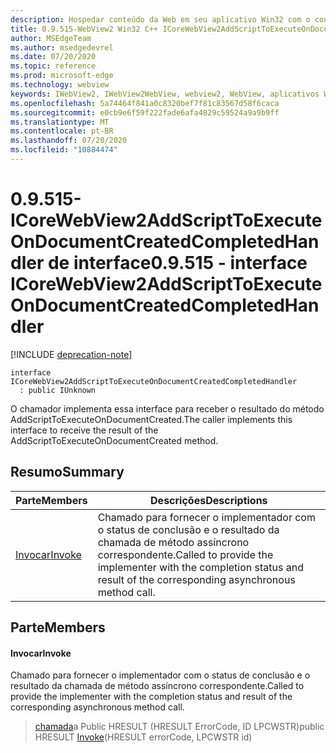 ```yaml
---
description: Hospedar conteúdo da Web em seu aplicativo Win32 com o controle WebView2 do Microsoft Edge
title: 0.9.515-WebView2 Win32 C++ ICoreWebView2AddScriptToExecuteOnDocumentCreatedCompletedHandler
author: MSEdgeTeam
ms.author: msedgedevrel
ms.date: 07/20/2020
ms.topic: reference
ms.prod: microsoft-edge
ms.technology: webview
keywords: IWebView2, IWebView2WebView, webview2, WebView, aplicativos Win32, Win32, Edge, ICoreWebView2, ICoreWebView2Controller, controle do navegador, HTML Edge
ms.openlocfilehash: 5a74464f841a0c8320bef7f81c83567d58f6caca
ms.sourcegitcommit: e0cb9e6f59f222fade6afa4829c59524a9a9b9ff
ms.translationtype: MT
ms.contentlocale: pt-BR
ms.lasthandoff: 07/20/2020
ms.locfileid: "10884474"
---
```

# <span data-ttu-id="4ec34-104">0.9.515-ICoreWebView2AddScriptToExecuteOnDocumentCreatedCompletedHandler de interface</span><span class="sxs-lookup"><span data-stu-id="4ec34-104">0.9.515 - interface ICoreWebView2AddScriptToExecuteOnDocumentCreatedCompletedHandler</span></span> 

[!INCLUDE [deprecation-note](../../includes/deprecation-note.md)]

```
interface ICoreWebView2AddScriptToExecuteOnDocumentCreatedCompletedHandler
  : public IUnknown
```

<span data-ttu-id="4ec34-105">O chamador implementa essa interface para receber o resultado do método AddScriptToExecuteOnDocumentCreated.</span><span class="sxs-lookup"><span data-stu-id="4ec34-105">The caller implements this interface to receive the result of the AddScriptToExecuteOnDocumentCreated method.</span></span>

## <span data-ttu-id="4ec34-106">Resumo</span><span class="sxs-lookup"><span data-stu-id="4ec34-106">Summary</span></span>

 <span data-ttu-id="4ec34-107">Parte</span><span class="sxs-lookup"><span data-stu-id="4ec34-107">Members</span></span>                        | <span data-ttu-id="4ec34-108">Descrições</span><span class="sxs-lookup"><span data-stu-id="4ec34-108">Descriptions</span></span>
--------------------------------|---------------------------------------------
[<span data-ttu-id="4ec34-109">Invocar</span><span class="sxs-lookup"><span data-stu-id="4ec34-109">Invoke</span></span>](#invoke) | <span data-ttu-id="4ec34-110">Chamado para fornecer o implementador com o status de conclusão e o resultado da chamada de método assíncrono correspondente.</span><span class="sxs-lookup"><span data-stu-id="4ec34-110">Called to provide the implementer with the completion status and result of the corresponding asynchronous method call.</span></span>

## <span data-ttu-id="4ec34-111">Parte</span><span class="sxs-lookup"><span data-stu-id="4ec34-111">Members</span></span>

#### <span data-ttu-id="4ec34-112">Invocar</span><span class="sxs-lookup"><span data-stu-id="4ec34-112">Invoke</span></span> 

<span data-ttu-id="4ec34-113">Chamado para fornecer o implementador com o status de conclusão e o resultado da chamada de método assíncrono correspondente.</span><span class="sxs-lookup"><span data-stu-id="4ec34-113">Called to provide the implementer with the completion status and result of the corresponding asynchronous method call.</span></span>

> <span data-ttu-id="4ec34-114">[chamada](#invoke)a Public HRESULT (HRESULT ErrorCode, ID LPCWSTR)</span><span class="sxs-lookup"><span data-stu-id="4ec34-114">public HRESULT [Invoke](#invoke)(HRESULT errorCode, LPCWSTR id)</span></span>


